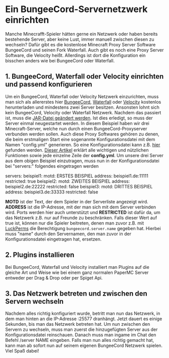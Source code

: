 # Ein BungeeCord-Servernetzwerk einrichten

Manche Minecrafft-Spieler hätten gerne ein Netzwerk oder haben bereits bestehende Server, aber keine Lust, immer manuell zwischen diesen zu wechseln? Dafür gibt es die kostenlose Minecraft Proxy Server Software BungeeCord und seinen Fork Waterfall. Auch gibt es noch eine Proxy Server Software, die Velocity heißt. Allerdings ist dort die Konfiguration ein bisschen anders wie bei BungeeCord oder Waterfall.

## 1. BungeeCord, Waterfall oder Velocity einrichten und passend konfigurieren

Um ein BungeeCord, Waterfall oder Velocity Netzwerk einzurichten, muss man sich als allererstes hier [BungeeCord](https://ci.md-5.net/job/BungeeCord), [Waterfall](https://papermc.io/downloads#Waterfall) oder [Velocity](https://papermc.io/downloads#Velocity) kostenlos herunterladen und mindestens zwei Server besitzen. Ansonsten lohnt sich kein BungeeCord, Velocity oder Waterfall Netzwerk. Nachdem das passiert ist, muss die [JAR-Datei geändert werden](minecraft-server/eigene-server-jar.md). Ist dies erledigt, so muss der Server einmal neugestartet werden. In diesem Beispiel haben wir drei Minecraft-Server, welche nun durch einen BungeeCord-Proxyserver verbunden werden sollen. Auch diese Proxy Softwares gehören zu denen, die beim erstmaligen Start eine sogenannte Konfigurationsdatei mit dem Namen "config.yml" generieren. So eine Konfigurationsdatei kann z.B. [hier](https://github.com/itzg/docker-bungeecord/blob/master/docs/config.yml) gefunden werden. [Dieser Artikel](https://www.spigotmc.org/wiki/bungeecord-configuration-guide/) erklärt alle wichtigen und nützlichen Funktionen sowie jede einzelne Zeile der <b>config.yml</b>. Um unsere drei Server aus dem obigen Beispiel einzutragen, muss nun in der Konfigurationsdatei bei "servers:" folgendes eingetragen werden

<p>
  servers:
    beispiel1:
      motd: ERSTES BEISPIEL
      address: beispiel1.de:11111
      restricted: true
     beispiel2:
      motd: ZWEITES BEISPIEL
      address: beispiel2.de:22222
      restricted: false
     beispiel3:
      motd: DRITTES BEISPIEL
      address: beispiel3.de:33333
      restricted: false
</p>

<b>MOTD</b> ist der Text, der dem Spieler in der Serverliste angezeigt wird. <b>ADDRESS</b> ist die IP-Adresse, mit der man sich mit dem Server verbinden wird. Ports werden hier auch unterstützt und <b>RESTRICTED</b> ist dafür da, um das Netzwerk z.B. nur auf Freunde zu beschränken. Falls dieser Wert auf true ist, können nur die Spieler beitreten, denen man zuvor z.B. mit [LuckPerms](https://luckperms.net) die Berechtigung <code>bungeecord.server.name</code> gegeben hat. Hierbei muss "name" durch den Servernamen, den man zuvor in der Konfigurationsdatei eingetragen hat, ersetzen.

## 2. Plugins installieren

Bei BungeeCord, Waterfall und Velocity installiert man Plugins auf die gleiche Art und Weise wie bei einem ganz normalen PaperMC Server entweder per Drag & Drop oder per Spiget Api.

## 3. Das Netzwerk betreten und zwischen den Servern wechseln

Nachdem alles richtig konfiguriert wurde, betritt man nun das Netzwerk, in dem man hinten an die IP-Adresse :25577 dranhängt. Jetzt dauert es einige Sekunden, bis man das Netzwerk betreten hat. Um nun zwischen den Servern zu wechseln, muss man zuerst die hinzugefügten Server aus der Konfigurationsdatei reinschauen. Danach muss man ingame im Chat den Befehl /server  NAME eingeben. Falls man nun alles richtig gemacht hat, kann man ab sofort nun auf seinem eigenen BungeeCord Netzwerk spielen. Viel Spaß dabei!
